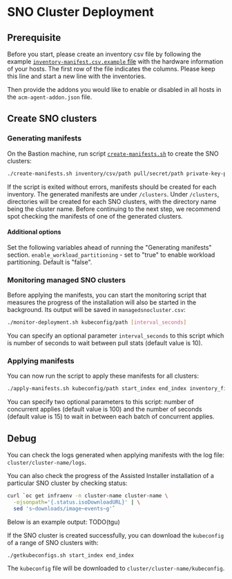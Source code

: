 # SNO Cluster Deployment

## Prerequisite
Before you start, please create an inventory csv file by following the example [`inventory-manifest.csv.example` file](https://github.com/open-cluster-management/assisted-installer-batch-deploy-tool/blob/main/inventory-manifest.csv.example) with the hardware information of your hosts.  The first row of the file indicates the columns. Please keep this line and start a new line with the inventories.

Then provide the addons you would like to enable or disabled in all hosts in the `acm-agent-addon.json` file.

## Create SNO clusters
### Generating manifests
On the Bastion machine, run script [`create-manifests.sh`](https://github.com/open-cluster-management/assisted-installer-batch-deploy-tool/blob/main/create-manifests.sh) to create the SNO clusters:
```sh
./create-manifests.sh inventory/csv/path pull/secret/path private-key-path
```

If the script is exited without errors, manifests should be created for each inventory. The generated manifests are under `/clusters`. Under `/clusters`, directories will be created for each SNO clusters, with the directory name being the cluster name. Before continuing to the next step, we recommend spot checking the manifests of one of the generated clusters.

#### Additional options
Set the following variables ahead of running the "Generating manifests" section.
`enable_workload_partitioning` - set to "true" to enable workload partitioning. Default is "false".

### Monitoring managed SNO clusters
Before applying the manifests, you can start the monitoring script that measures the progress of the installation will also be started in the background. Its output will be saved in `managedsnocluster.csv`:
```sh
./monitor-deployment.sh kubeconfig/path [interval_seconds]
```
You can specify an optional parameter `interval_seconds` to this script which is number of seconds to wait between pull stats (default value is 10).

### Applying manifests
You can now run the script to apply these manifests for all clusters:
```sh
./apply-manifests.sh kubeconfig/path start_index end_index inventory_file [NUM_CONCURRENT_APPLY] [INTERVAL_SECOND]
```
You can specify two optional parameters to this script: number of concurrent applies (default value is 100) and the number of seconds (default value is 15) to wait in between each batch of concurrent applies.

## Debug

You can check the logs generated when applying manifests with the log file: `cluster/cluster-name/logs`.

You can also check the progress of the Assisted Installer installation of a particular SNO cluster by checking status:
```sh
curl `oc get infraenv -n cluster-name cluster-name \
  -ojsonpath='{.status.isoDownloadURL}' | \
  sed 's~downloads/image~events~g'`
```

Below is an example output: TODO(tgu)

If the SNO cluster is created successfully, you can download the `kubeconfig` of a range of SNO clusters with:
```sh
./getkubeconfigs.sh start_index end_index
```
The `kubeconfig` file will be downloaded to `cluster/cluster-name/kubeconfig`.
